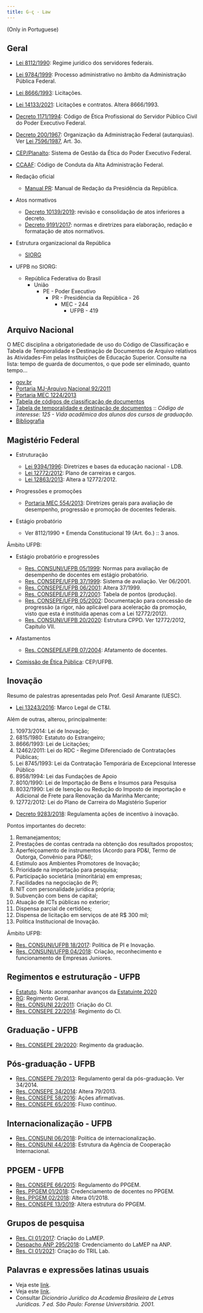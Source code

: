 ```yaml
---
title: G-ς - Law
---
```


(Only in Portuguese)

## Geral

- [Lei 8112/1990](http://www.planalto.gov.br/ccivil_03/leis/l8112cons.htm): Regime jurídico dos servidores federais.
- [Lei 9784/1999](https://www.planalto.gov.br/ccivil_03/LEIS/L9784.htm): Processo administrativo no âmbito da Administração Pública Federal.
- [Lei 8666/1993](http://www.planalto.gov.br/ccivil_03/Leis/L8666cons.htm): Licitações.
- [Lei 14133/2021](http://www.planalto.gov.br/ccivil_03/_Ato2019-2022/2021/Lei/L14133.htm#art193): Licitações e contratos. Altera 8666/1993.
- [Decreto 1171/1994](https://www.gov.br/inpi/pt-br/governanca/integridade-publica/etica/arquivos/documentos/cdigodeeticadoservidorpublicofederal1.pdf): Código de Ética Profissional do Servidor Público Civil do Poder Executivo Federal.
- [Decreto 200/1967](https://www.planalto.gov.br/ccivil_03/decreto-lei/Del0200.htm): Organização da Administração Federal (autarquias). Ver [Lei 7596/1987](https://www.planalto.gov.br/ccivil_03/LEIS/L7596.htm#art1), Art. 3o.
- [CEP/Planalto](https://www.gov.br/planalto/pt-br/assuntos/etica-publica/cep): Sistema de Gestão da Ética do Poder Executivo Federal.
- [CCAAF](http://www.planalto.gov.br/ccivil_03/codigos/codi_conduta/cod_conduta.htm#:~:text=Este%20Código%2C%20antes%20de%20tudo,na%20condução%20da%20coisa%20pública.): Código de Conduta da Alta Administração Federal.

- Redação oficial

	- [Manual PR](../_media/files/leis/manual-redacao-presidencia.pdf): Manual de Redação da Presidência da República.

- Atos normativos

	- [Decreto 10139/2019](http://www.planalto.gov.br/ccivil_03/_ato2019-2022/2019/decreto/D10139.htm): revisão e consolidação de atos inferiores a decreto.
	- [Decreto 9191/2017](http://www.planalto.gov.br/ccivil_03/_ato2015-2018/2017/decreto/d9191.htm): normas e diretrizes para elaboração, redação e formatação de atos normativos.

- Estrutura organizacional da República

	- [SIORG](https://siorg.gov.br/siorg-cidadao-webapp/resources/app/organograma.html)
	
- UFPB no SIORG:
	- República Federativa do Brasil
		- União
			- PE - Poder Executivo
				- PR - Presidência da República - 26
					- MEC - 244
						- UFPB - 419
	
	
## Arquivo Nacional

O MEC disciplina a obrigatoriedade de uso do Código de Classificação e Tabela de Temporalidade e Destinação de Documentos de Arquivo relativos às Atividades-Fim pelas Instituições de Educação Superior. Consulte na lista: tempo de guarda de documentos, o que pode ser eliminado, quanto tempo... 

- [gov.br](https://www.gov.br/arquivonacional/pt-br/servicos/gestao-de-documentos/orientacao-tecnica-1/codigo-de-classificacao-e-tabela-de-temporalidade-e-destinacao-de-documentos-de-arquivo)
- [Portaria MJ-Arquivo Nacional 92/2011](http://antigo.arquivonacional.gov.br/images/conteudo/servicos_ao_governo/Codigos_tabelas/portaria_an_n92_23_09_2011.pdf)
- [Portaria MEC 1224/2013](https://pesquisa.in.gov.br/imprensa/jsp/visualiza/index.jsp?data=19/12/2013&jornal=1&pagina=105&totalArquivos=384)
- [Tabela de códigos de classificação de documentos](http://antigo.arquivonacional.gov.br/images/conteudo/servicos_ao_governo/Codigos_tabelas/portaria_n0922011_codigo_de_classificacao_de_documentos_.pdf)
- [Tabela de temporalidade e destinação de documentos](http://antigo.arquivonacional.gov.br/images/conteudo/servicos_ao_governo/Codigos_tabelas/portaria_n0922011_tabela_de_temporalidade_e_destinao.pdf) :: _Código de interesse: 125 - Vida acadêmica dos alunos dos cursos de graduação._
- [Bibliografia](http://antigo.arquivonacional.gov.br/images/conteudo/servicos_ao_governo/Codigos_tabelas/portaria_n0922011_bibliografia_e_referencias.pdf)


## Magistério Federal

- Estruturação
	- [Lei 9394/1996](http://www.planalto.gov.br/ccivil_03/leis/L9394.htm): Diretrizes e bases da educação nacional - LDB. 
	- [Lei 12772/2012](http://www.planalto.gov.br/ccivil_03/_ato2011-2014/2012/lei/l12772.htm): Plano de carreiras e cargos.
	- [Lei 12863/2013](http://www.planalto.gov.br/ccivil_03/_Ato2011-2014/2013/Lei/L12863.htm): Altera a 12772/2012.

- Progressões e promoções
	- [Portaria MEC 554/2013](https://www.in.gov.br/materia/-/asset_publisher/Kujrw0TZC2Mb/content/id/30686939/do1-2013-06-21-portaria-n-554-de-20-de-junho-de-2013-30686935
): Diretrizes gerais para avaliação de desempenho, progressão e promoção de docentes federais.

- Estágio probatório
	- Ver 8112/1990 + Emenda Constitucional 19 (Art. 6o.) :: 3 anos.

Âmbito UFPB:

- Estágio probatório e progressões
	- [Res. CONSUNI/UFPB 05/1999](../_media/files/leis/resolucao-consuni-05-1999-normas-estagio-probatorio.pdf): Normas para avaliação de desempenho de docentes em estágio probatório.
	- [Res. CONSEPE/UFPB 37/1999](../_media/files/leis/resolucao-consepe-37-1999-progressao.pdf): Sistema de avaliação. Ver 06/2001.
	- [Res. CONSEPE/UFPB 06/2001](../_media/files/leis/resolucao-consepe-06-2001-progressao.pdf): Altera 37/1999.
	- [Res. CONSEPE/UFPB 27/2001](../_media/files/leis/resolucao-consepe-27-2001-progressao-tabela.pdf): Tabela de pontos (produção).
	- [Res. CONSEPE/UFPB 05/2002](../_media/files/leis/resolucao-consepe-05-2002-documentos.pdf): Documentação para concessão de progressão (a rigor, não aplicável para aceleração da promoção, visto que esta é instituída apenas com a Lei 12772/2012).
	- [Res. CONSUNI/UFPB 20/2020](../_media/files/leis/resolucao-consuni-20-2020-estrutura-cppd.pdf): Estrutura CPPD. Ver 12772/2012, Capítulo VII.

- Afastamentos
	- [Res. CONSEPE/UFPB 07/2004](../_media/files/leis/resolucao-consepe-07-2004-afastamento-docente.pdf): Afatamento de docentes.

- [Comissão de Ética Pública](https://www.ufpb.br/eticapublica): CEP/UFPB.

## Inovação

Resumo de palestras apresentadas pelo Prof. Gesil Amarante (UESC).

- [Lei 13243/2016](http://www.planalto.gov.br/CCIVIL_03/_Ato2015-2018/2016/Lei/L13243.htm): Marco Legal de CT&I.

Além de outras, alterou, principalmente:

1. 10973/2014: Lei de Inovação;
2. 6815/1980: Estatuto do Estrangeiro;
3. 8666/1993: Lei de Licitações;
4. 12462/2011: Lei do RDC - Regime Diferenciado de Contratações Públicas;
5. Lei 8745/1993: Lei da Contratação Temporária de Excepcional Interesse Público
6. 8958/1994: Lei das Fundações de Apoio
7. 8010/1990: Lei de Importação de Bens e Insumos para Pesquisa
8. 8032/1990: Lei de Isenção ou Redução do Imposto de importação e Adicional de Frete para Renovação da Marinha Mercante;
9. 12772/2012: Lei do Plano de Carreira do Magistério Superior

- [Decreto 9283/2018](http://www.planalto.gov.br/Ccivil_03/_Ato2015-2018/2018/Decreto/D9283.htm): Regulamenta ações de incentivo à inovação.

Pontos importantes do decreto: 

1. Remanejamentos;
2. Prestações de contas centrada na obtenção dos
resultados propostos;
3. Aperfeiçoamento de instrumentos (Acordo para
PD&I, Termo de Outorga, Convênio para PD&I);
4. Estímulo aos Ambientes Promotores de Inovação;
5. Prioridade na importação para pesquisa;
6. Participação societária (minoritária) em empresas;
7. Facilidades na negociação de PI;
8. NIT com personalidade jurídica própria;
9. Subvenção com bens de capital;
10. Atuação de ICTs públicas no exterior;
11. Dispensa parcial de certidões;
12. Dispensa de licitação em serviços de até R$ 300 mil;
13. Política Institucional de Inovação.

Âmbito UFPB:

- [Res. CONSUNI/UFPB 18/2017](../_media/files/leis/resolucao-consuni-18-2017-inovacao.pdf): Política de PI e Inovação.
- [Res. CONSUNI/UFPB 04/2018](../_media/files/leis/resolucao-conuni-04-2018-empresa-junior.pdf): Criação, reconhecimento e funcionamento de Empresas Juniores.

## Regimentos e estruturação - UFPB

- [Estatuto](../_media/files/leis/estatuto-ufpb.pdf). Nota: acompanhar avanços da [Estatuinte 2020](https://www.ufpb.br/estatuinte/)
- [RG](../_media/files/leis/regimento-geral-ufpb.pdf): Regimento Geral.
- [Res. CONSUNI 22/2011](../_media/files/leis/resolucao-consuni-22-2011-criacao-ci.pdf): Criação do CI.
- [Res. CONSEPE 22/2014](../_media/files/leis/resolucao-consepe-22-2014-regimento-ci.pdf): Regimento do CI.

## Graduação - UFPB

- [Res. CONSEPE 29/2020](../_media/files/leis/resolucao-consepe-29-2020-regimento-graduacao.pdf): Regimento da graduação.
 
## Pós-graduação - UFPB

- [Res. CONSEPE 79/2013](../_media/files/leis/resolucao-consepe-79-2013-regulamento-geral-pos.pdf): Regulamento geral da pós-graduação. Ver 34/2014.
- [Res. CONSEPE 34/2014](../_media/files/leis/resolucao-consepe-79-2013-regulamento-geral-pos-alteracoes.pdf): Altera 79/2013.
- [Res. CONSEPE 58/2016](../_media/files/leis/resolucao-consepe-58-2016-acoes-afirmativas-pos.pdf): Ações afirmativas.
- [Res. CONSEPE 65/2016](../_media/files/leis/resolucao-consepe-65-2016-fluxo-continuo-pos.pdf): Fluxo contínuo.

## Internacionalização - UFPB

- [Res. CONSUNI 06/2018](../_media/files/leis/resolucao-consuni-06-2018-internacionalizacao.pdf): Política de internacionalização.
- [Res. CONSUNI 44/2018](../_media/files/leis/resolucao-consuni-44-2018-criacao-da-aci.pdf): Estrutura da Agência de Cooperação Internacional.

## PPGEM - UFPB

- [Res. CONSEPE 66/2015](../_media/files/leis/resolucao-consepe-66-2015-regulamento-ppgem-novo.pdf): Regulamento do PPGEM.
- [Res. PPGEM 01/2018](../_media/files/leis/resolucao-ppgem-01-2018-credenciamento-docentes.pdf): Credenciamento de docentes no PPGEM.
- [Res. PPGEM 02/2018](../_media/files/leis/resolucao-ppgem-02-2018-credenciamento-docentes-alteracao.pdf): Altera 01/2018.
- [Res. CONSEPE 13/2019](../_media/files/leis/resolucao-consepe-13-2019-estrutura-ppgem.pdf): Altera estrutura do PPGEM.

## Grupos de pesquisa

- [Res. CI 01/2017](../_media/files/leis/resolucao-ci-01-2017-criacao-lamep.pdf): Criação do LaMEP.
- [Despacho ANP 295/2018](http://lamep.ci.ufpb.br/wp-content/uploads/2018/03/dou-anp-lamep.pdf?x72015): Credenciamento do LaMEP na ANP.
- [Res. CI 01/2021](../_media/files/leis/resolucao-ci-01-2021-criacao-tril.pdf): Criação do TRIL Lab.

## Palavras e expressões latinas usuais

- Veja este [link](https://www.soleis.adv.br/expressoeslatinas.htm).
- Veja este [link](http://www.aultimaarcadenoe.com.br/palavras-e-expressoes/).
- Consultar _Dicionário Jurídico da Academia Brasileira de Letras Jurídicas. 7 ed. São Paulo: Forense Universitária. 2001._	